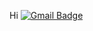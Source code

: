 Hi
[![Gmail Badge](https://img.shields.io/badge/Gmail-d14836?style=flat-square&logo=Gmail&logoColor=white&link=mailto:totw2020@korea.ac.kr)](mailto:totw2020@korea.ac.kr)
